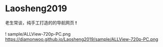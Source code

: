 # Laosheng2019
老生常谈，纯手工打造的的导航网页 ❗

! sample/ALLView-720p-PC.png
https://diamonwoo.github.io/Laosheng2019/sample/ALLView-720p-PC.png
